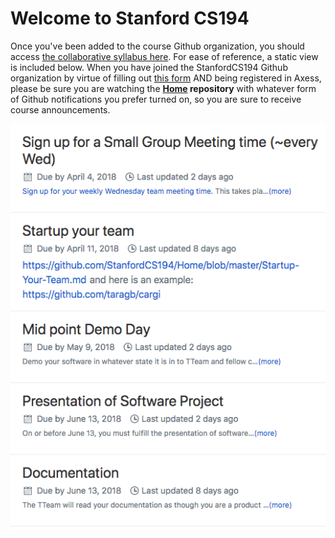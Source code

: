 # Welcome to Stanford CS194

Once you've been added to the course Github organization, you should access [the collaborative syllabus here](https://github.com/StanfordCS194/Home/milestones).  For ease of reference, a static view is included below. When you have joined the StanfordCS194 Github organization by virtue of filling out [this form](https://docs.google.com/forms/d/e/1FAIpQLScgtWeQ5-sYKLMKAaNTP0zgryhYboGRngn-UgX8auOe0YawDQ/viewform?usp=sf_link) AND being registered in Axess, please be sure you are watching the **[Home](https://github.com/StanfordCS194/Home) repository** with whatever form of Github notifications you prefer turned on, so you are sure to receive course announcements.

<img src="194Syllabus.png" alt="syllabus" class="inline"/>

